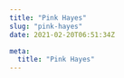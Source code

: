 ```yaml
---
title: "Pink Hayes"
slug: "pink-hayes"
date: 2021-02-20T06:51:34Z

meta:
  title: "Pink Hayes"
---
```


